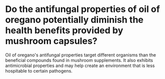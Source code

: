 # Do the antifungal properties of oil of oregano potentially diminish the health benefits provided by mushroom capsules?

Oil of oregano's antifungal properties target different organisms than the beneficial compounds found in mushroom supplements. It also exhibits antimicrobial properties and may help create an environment that is less hospitable to certain pathogens.